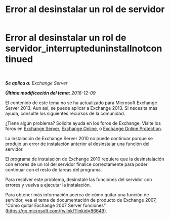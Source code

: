 ﻿---
title: 'Error al desinstalar un rol de servidor'
TOCTitle: Error al desinstalar un rol de servidor_interrupteduninstallnotcontinued
ms:assetid: 187967b2-cb28-45d7-8858-2a083c1ebe58
ms:mtpsurl: https://technet.microsoft.com/es-es/library/ms.exch.setupreadiness.interrupteduninstallnotcontinued(v=EXCHG.150)
ms:contentKeyID: 48267839
ms.date: 05/22/2018
mtps_version: v=EXCHG.150
ms.translationtype: MT
---

# Error al desinstalar un rol de servidor\_interrupteduninstallnotcontinued

 

_**Se aplica a:** Exchange Server_

_**Última modificación del tema:** 2016-12-09_

El contenido de este tema no se ha actualizado para Microsoft Exchange Server 2013. Aun así, se puede aplicar a Exchange 2013. Si necesita más ayuda, consulte los siguientes recursos de la comunidad.

¿Tiene algún problema? Solicite ayuda en los foros de Exchange. Visite los foros en [Exchange Server](https://go.microsoft.com/fwlink/p/?linkid=60612), [Exchange Online](https://go.microsoft.com/fwlink/p/?linkid=267542), o [Exchange Online Protection](https://go.microsoft.com/fwlink/p/?linkid=285351).

La instalación de Exchange Server 2010 no puede continuar porque se produjo un error de instalación anterior al desinstalar una función del servidor.

El programa de instalación de Exchange 2010 requiere que la desinstalación con errores de un rol del servidor finalice correctamente para poder continuar con el resto de tareas del programa.

Para resolver este problema, desinstale las funciones del servidor con errores y vuelva a ejecutar la instalación.

Para obtener más información acerca de cómo quitar una función de servidor, vea el tema de documentación de producto de Exchange 2007, "Cómo quitar Exchange 2007 Server funciones" (<https://go.microsoft.com/fwlink/?linkid=86649>).

